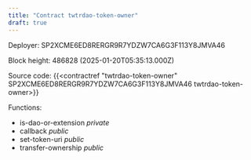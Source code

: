 ```yaml
---
title: "Contract twtrdao-token-owner"
draft: true
---
```

Deployer: SP2XCME6ED8RERGR9R7YDZW7CA6G3F113Y8JMVA46


 



Block height: 486828 (2025-01-20T05:35:13.000Z)

Source code: {{<contractref "twtrdao-token-owner" SP2XCME6ED8RERGR9R7YDZW7CA6G3F113Y8JMVA46 twtrdao-token-owner>}}

Functions:

* is-dao-or-extension _private_
* callback _public_
* set-token-uri _public_
* transfer-ownership _public_
